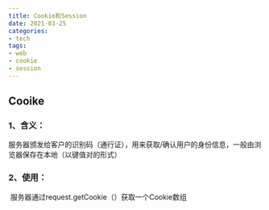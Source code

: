 ```yaml
---
title: Cookie和Session
date: 2021-03-25
categories:
- tech 
tags:
- web
- cookie
- session
---
```


## Cooike

### 1、含义：

​		服务器颁发给客户的识别码（通行证），用来获取/确认用户的身份信息，一般由浏览器保存在本地（以键值对的形式）

### 2、使用：

​		服务器通过request.getCookie（）获取一个Cookie数组





